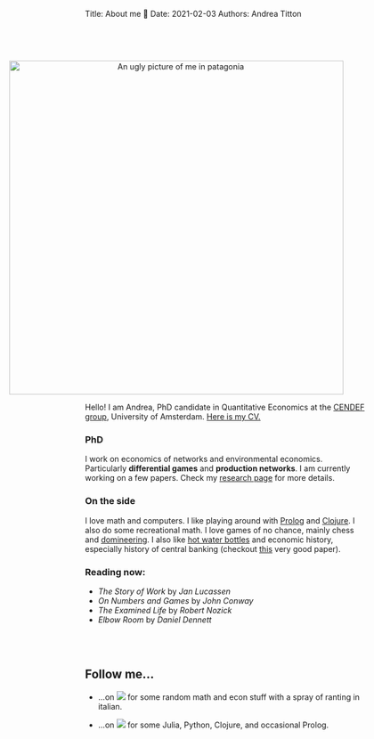 Title: About me 🦉
Date: 2021-02-03
Authors: Andrea Titton


<br/><br/>

<figure style="float: right; text-align: center; margin-left:1em">
    <img src="{static}/images/patagonia.jpg" alt="An ugly picture of me in patagonia" width="600"/>
</figure>


Hello! I am Andrea, PhD candidate in Quantitative Economics at the [CENDEF group](https://cendef.uva.nl/), University of Amsterdam. [Here is my CV.]({attach}/cv/Academic_CV.pdf)

### PhD


I work on economics of networks and environmental economics. Particularly **differential games** and **production networks**. I am currently working on a few papers. Check my [research page](/pages/research.html) for more details. 



### On the side
I love math and computers. I like playing around with [Prolog](https://github.com/NoFishLikeIan/prolog-playground) and [Clojure](https://github.com/NoFishLikeIan/dietary-monitor). I also do some recreational math. I love games of no chance, mainly chess and [domineering](https://webdocs.cs.ualberta.ca/~games/domineering/). I also like [hot water bottles](https://solar.lowtechmagazine.com/2022/01/the-revenge-of-the-hot-water-bottle.html) and economic history, especially history of central banking (checkout [this](https://www.jstor.org/stable/2599884) very good paper).

### Reading now:

- _The Story of Work_ by *Jan Lucassen*
- _On Numbers and Games_ by *John Conway*
- _The Examined Life_ by *Robert Nozick*
- _Elbow Room_ by *Daniel Dennett*



<br/><br/>

## Follow me...

- ...on
[<img src="https://raw.githubusercontent.com/carlsednaoui/gitsocial/master/assets/icons%20with%20padding/twitter.png">](https://twitter.com/accuian) for some random math and econ stuff with a spray of ranting in italian. 

- ...on [<img src="https://raw.githubusercontent.com/carlsednaoui/gitsocial/master/assets/icons%20with%20padding/github.png">](https://github.com/NoFishLikeIan) for some Julia, Python, Clojure, and occasional Prolog.

<br/><br/>
